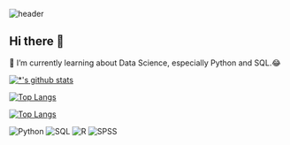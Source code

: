 ![header](https://capsule-render.vercel.app/api?type=wave&color=auto&height=300&section=header&text=WELCOME&fontSize=90)

## Hi there 👋

🌱 I’m currently learning about Data Science, especially Python and SQL.:joy:
<!--
```
print("안녕")
```
%20은 띄어쓰기
-->



[![*'s github stats](https://github-readme-stats.vercel.app/api?username=ShyeKim)](https://github.com/ShyeKim)

[![Top Langs](https://github-readme-stats.vercel.app/api/top-langs/?username=ShyeKim)](https://github.com/ShyeKim/github-readme-stats)

[![Top Langs](https://github-readme-stats.vercel.app/api/top-langs/?username=ShyeKim&layout=compact)](https://github.com/ShyeKim/github-readme-stats)

![Python](https://img.shields.io/badge/-Python-123456?style=flat-square&logo=Python&logoColor=black)
![SQL](https://img.shields.io/badge/-SQL-007396?style=flat&logo=SQL&logoColor=ffffff)
![R](https://img.shields.io/badge/-R-6DB33F?style=for-the-badge&logo=R&logoColor=white)
![SPSS](https://img.shields.io/badge/-SPSS-782E9A?style=for-the-badge&logo=SPSS&logoColor=blue)


<!--
**ShyeKim/ShyeKim** is a ✨ _special_ ✨ repository because its `README.md` (this file) appears on your GitHub profile.

Here are some ideas to get you started:

- 🔭 I’m currently working on ...
- 🌱 I’m currently learning ...
- 👯 I’m looking to collaborate on ...
- 🤔 I’m looking for help with ...
- 💬 Ask me about ...
- 📫 How to reach me: ...
- 😄 Pronouns: ...
- ⚡ Fun fact: ...
-->
